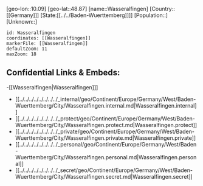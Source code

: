 ﻿---
location: [48.87,10.09]
mapzoom: [7,12] 
mapmarker: city 
type: City
tags:
- geo/City


SpocWebEntityId: 35464
isDeleted: false
confidential: public

---
[geo-lon::10.09]
[geo-lat::48.87]
[name::Wasseralfingen]
[Country::[[Germany]]]
[State:[[../../Baden-Wuerttemberg]]]]
[Population::]
[Unknown::]


```leaflet
id: Wasseralfingen
coordinates: [[Wasseralfingen]]
markerFile: [[Wasseralfingen]]
defaultZoom: 11 
maxZoom: 18
```


## Confidential Links & Embeds: 
-[[Wasseralfingen|Wasseralfingen]]] 
- [[../../../../../../../../_internal/geo/Continent/Europe/Germany/West/Baden-Wuerttemberg/City/Wasseralfingen.internal.md|Wasseralfingen.internal]] 
- [[../../../../../../../../_protect/geo/Continent/Europe/Germany/West/Baden-Wuerttemberg/City/Wasseralfingen.protect.md|Wasseralfingen.protect]] 
- [[../../../../../../../../_private/geo/Continent/Europe/Germany/West/Baden-Wuerttemberg/City/Wasseralfingen.private.md|Wasseralfingen.private]] 
- [[../../../../../../../../_personal/geo/Continent/Europe/Germany/West/Baden-Wuerttemberg/City/Wasseralfingen.personal.md|Wasseralfingen.personal]] 
- [[../../../../../../../../_secret/geo/Continent/Europe/Germany/West/Baden-Wuerttemberg/City/Wasseralfingen.secret.md|Wasseralfingen.secret]] 
